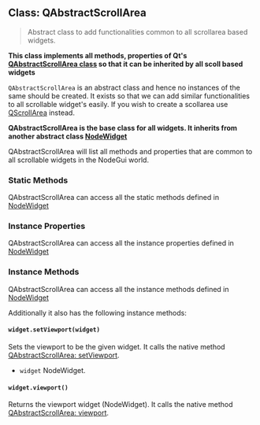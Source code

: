 ## Class: QAbstractScrollArea

> Abstract class to add functionalities common to all scrollarea based widgets.

**This class implements all methods, properties of Qt's [QAbstractScrollArea class](https://doc.qt.io/qt-5/qabstractscrollarea.html) so that it can be inherited by all scoll based widgets**

`QAbstractScrollArea` is an abstract class and hence no instances of the same should be created. It exists so that we can add similar functionalities to all scrollable widget's easily. If you wish to create a scollarea use [QScrollArea](api/QScrollArea.md) instead.

**QAbstractScrollArea is the base class for all widgets. It inherits from another abstract class [NodeWidget](api/NodeWidget.md)**

QAbstractScrollArea will list all methods and properties that are common to all scrollable widgets in the NodeGui world.

### Static Methods

QAbstractScrollArea can access all the static methods defined in [NodeWidget](api/NodeWidget.md)

### Instance Properties

QAbstractScrollArea can access all the instance properties defined in [NodeWidget](api/NodeWidget.md)

### Instance Methods

QAbstractScrollArea can access all the instance methods defined in [NodeWidget](api/NodeWidget.md)

Additionally it also has the following instance methods:

#### `widget.setViewport(widget)`

Sets the viewport to be the given widget. It calls the native method [QAbstractScrollArea: setViewport](https://doc.qt.io/qt-5/qabstractscrollarea.html#setViewport).

- `widget` NodeWidget.

#### `widget.viewport()`

Returns the viewport widget (NodeWidget). It calls the native method [QAbstractScrollArea: viewport](https://doc.qt.io/qt-5/qabstractscrollarea.html#viewport).
